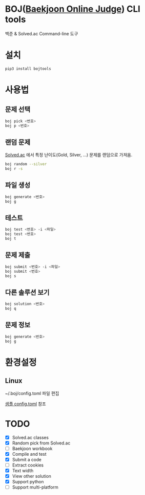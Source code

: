 # BOJ([Baekjoon Online Judge](https://www.acmicpc.net/)) CLI tools
백준 & Solved.ac Command-line 도구

# 설치
```sh
pip3 install bojtools
```

# 사용법
## 문제 선택
```sh
boj pick <번호>
boj p <번호>
```

## 랜덤 문제
[Solved.ac](https://solved.ac/) 에서 특정 난이도(Gold, Silver, ...) 문제를 랜덤으로 가져옴.

```sh
boj random --silver
boj r -s
```

## 파일 생성
```sh
boj generate <번호>
boj g
```

## 테스트
```sh
boj test <번호> -i <파일>
boj test <번호>
boj t
```

## 문제 제출
```sh
boj submit <번호> -i <파일>
boj submit <번호>
boj s
```

## 다른 솔루션 보기
```sh
boj solution <번호>
boj q
```

## 문제 정보
```sh
boj generate <번호>
boj g
```

# 환경설정
## Linux
~/.boj/config.toml 파일 편집

[샘플 config.toml](https://github.com/zshchun/bojtools/blob/main/config.toml.example) 참조

# TODO
- [x] Solved.ac classes
- [x] Random pick from Solved.ac
- [ ] Baekjoon workbook
- [x] Compile and test
- [x] Submit a code
- [ ] Extract cookies
- [x] Text width
- [x] View other solution
- [x] Support python
- [ ] Support multi-platform
